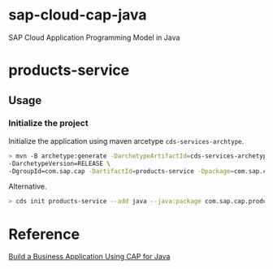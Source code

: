 # sap-cloud-cap-java
SAP Cloud Application Programming Model in Java

# products-service

## Usage

### Initialize the project

Initialize the application using maven arcetype `cds-services-archtype`.

```bash
> mvn -B archetype:generate -DarchetypeArtifactId=cds-services-archetype -DarchetypeGroupId=com.sap.cds \
-DarchetypeVersion=RELEASE \
-DgroupId=com.sap.cap -DartifactId=products-service -Dpackage=com.sap.cap.productsservice
```

Alternative.

```bash
> cds init products-service --add java --java:package com.sap.cap.productsservice
```

# Reference

[Build a Business Application Using CAP for Java](https://developers.sap.com/mission.cap-java-app.html)